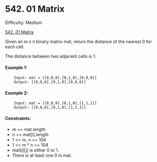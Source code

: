 # 542. 01 Matrix

Difficulty: Medium

[542. 01 Matrix](https://leetcode.com/problems/01-matrix)

Given an m x n binary matrix mat, return the distance of the nearest 0 for each cell.

The distance between two adjacent cells is 1.

#### Example 1:

```
    Input: mat = [[0,0,0],[0,1,0],[0,0,0]]
    Output: [[0,0,0],[0,1,0],[0,0,0]]
```

#### Example 2:

```
    Input: mat = [[0,0,0],[0,1,0],[1,1,1]]
    Output: [[0,0,0],[0,1,0],[1,2,1]]
```

#### Constraints:

-   m == mat.length
-   n == mat[i].length
-   1 <= m, n <= 104
-   1 <= m \* n <= 104
-   mat[i][j] is either 0 or 1.
-   There is at least one 0 in mat.
